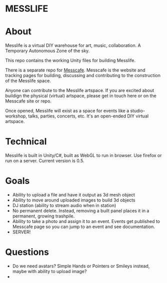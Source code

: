 MESSLIFE
========

# About

Messlife is a virtual DIY warehouse for art, music, collaboration. A Temporary Autonomous Zone of the sky.

This repo contains the working Unity files for building Messlife.

There is a separate repo for [Messcafe](https://github.com/lee2sman/MESSCAFE). Messcafe is the website and tracking pages for building, discussing and contributing to the construction of the Messlife space.

Anyone can contribute to the Messlife artspace. If you are excited about buildign the physical (virtual) artspace, please get in touch here or on the Messcafe site or repo.

Once opened, Messlife will exist as a space for events like a studio-workshop, talks, parties, concerts, etc. It's an open-ended DIY virtual artspace.

# Technical

Messlife is built in Unity/C#, built as WebGL to run in browser. Use firefox or run on a server. Current version is 0.5. 

# Goals
* Ability to upload a file and have it output as 3d mesh object
* Ability to move around uploaded images to build 3d objects
* DJ station (ability to stream audio when in station)
* No permanent delete. Instead, removing a built panel places it in a permanent, growing trashpile.
* Ability to take a photo and assign it to an event. Events get published to Messcafe page so you can jump to an event and see documentation.
* SERVER!

# Questions
* Do we need avatars? Simple Hands or Pointers or Smileys instead, maybe with ability to upload image?
* 
